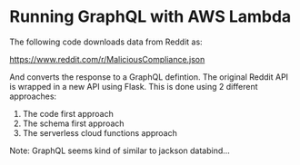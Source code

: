 # Running GraphQL with AWS Lambda

The following code downloads data from Reddit as:

https://www.reddit.com/r/MaliciousCompliance.json

And converts the response to a GraphQL defintion. The original Reddit API is wrapped in a new API using Flask. This is done using 2 different approaches:

1. The code first approach
2. The schema first approach
3. The serverless cloud functions approach

Note: GraphQL seems kind of similar to jackson databind...
